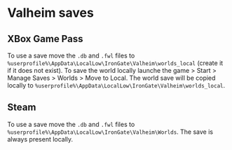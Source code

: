 # Valheim saves

## XBox Game Pass

To use a save move the `.db` and `.fwl` files to `%userprofile%\AppData\LocalLow\IronGate\Valheim\worlds_local` (create it if it does not exist).
To save the world locally launche the game > Start > Manage Saves > Worlds > Move to Local. The world save will be copied locally to `%userprofile%\AppData\LocalLow\IronGate\Valheim\worlds_local`.

## Steam

To use a save move the `.db` and `.fwl` files to `%userprofile%\AppData\LocalLow\IronGate\Valheim\Worlds`.
The save is always present locally.
